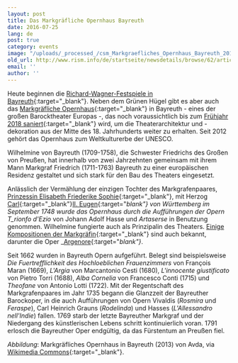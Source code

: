 ```yaml
---
layout: post
title: Das Markgräfliche Opernhaus Bayreuth
date: 2016-07-25
lang: de
post: true
category: events
image: "/uploads/_processed_/csm_Markgraefliches_Opernhaus_Bayreuth_2013_47e0aaa7d9.jpg"
old_url: http://www.rism.info/de/startseite/newsdetails/browse/62/article/64/the-margravial-opera-house-in-bayreuth.html
email: ''
author: ''
---
```



Heute beginnen die [Richard-Wagner-Festspiele in Bayreuth](http://www.bayreuther-festspiele.de/){:target="_blank"}. Neben dem Grünen Hügel gibt es aber auch das [Markgräfliche Opernhaus](http://www.bayreuth-wilhelmine.de/englisch/opera/){:target="_blank"} in Bayreuth - eines der großen Barocktheater Europas -, das noch voraussichtlich bis zum [Frühjahr 2018 saniert](http://www.sanierung-opernhaus-bayreuth.de/english/){:target="_blank"} wird, um die Theaterarchitektur und -dekoration aus der Mitte des 18. Jahrhunderts weiter zu erhalten. Seit 2012 gehört das Opernhaus zum Weltkulturerbe der UNESCO.

Wilhelmine von Bayreuth (1709-1758), die Schwester Friedrichs des Großen von Preußen, hat innerhalb von zwei Jahrzehnten gemeinsam mit ihrem Mann Markgraf Friedrich (1711-1763) Bayreuth zu einer europäischen Residenz gestaltet und sich stark für den Bau des Theaters eingesetzt.



Anlässlich der Vermählung der einzigen Tochter des Markgrafenpaares, [Prinzessin Elisabeth Friederike Sophie](https://opac.rism.info/search?View=rism&q=104183519){:target="_blank"}, mit Herzog [Carl](https://opac.rism.info/search?View=rism&q=118560158){:target="_blank"}[II. Eugen](https://opac.rism.info/search?View=rism&q=118560158){:target="_blank"} von Württemberg im September 1748 wurde das Opernhaus durch die Aufführungen der Opern T_rionfo d'Ezio_ von Johann Adolf Hasse und _Artaserse_ in Benutzung genommen. Wilhelmine fungierte auch als Prinzipalin des Theaters. [Einige Kompositionen der Markgräfin](https://opac.rism.info/search?View=rism&q=118633112){:target="_blank"} sind auch bekannt, darunter die Oper _[Argenore](https://opac.rism.info/search?id=453012061){:target="_blank"}_.

Seit 1662 wurden in Bayreuth Opern aufgeführt. Belegt sind beispielsweise _Die Fuertrefflichkeit des Hochloeblichen Frauenzimmers_ von François Maran (1669), _L'Argia_ von Marcantonio Cesti (1680), _L'innocente giustificato_ von Pietro Torri (1688), _Alba Cornelia_ von Francesco Conti (1715) und _Theofane_ von Antonio Lotti (1722). Mit der Regentschaft des Markgrafenpaares im Jahr 1735 begann die Glanzzeit der Bayreuther Barockoper, in die auch Aufführungen von Opern Vivaldis (_Rosmira_ und _Feraspe_), Carl Heinrich Grauns (_Rodelinda_) und Hasses (_L'Allessandro nell'Indie_) fallen. 1769 starb der letzte Bayreuther Markgraf und der Niedergang des künstlerischen Lebens schritt kontinuierlich voran. 1791 erlosch die Bayreuther Oper endgültig, da das Fürstentum an Preußen fiel.



_Abbildung_: Markgräfliches Opernhaus in Bayreuth (2013) von Avda, via [Wikimedia Commons](https://commons.wikimedia.org/wiki/File:Markgr%C3%A4fliches_Opernhaus_-_Bayreuth_-_2013.jpg?uselang=de){:target="_blank"}.



<script type="text/javascript">var switchTo5x=true;</script><script type="text/javascript" src="http://w.sharethis.com/button/buttons.js"></script><script type="text/javascript">stLight.options({publisher: "9b601438-1ce1-49d8-bfd7-9cff5df54c17", doNotHash: false, doNotCopy: false, hashAddressBar: false});</script>


